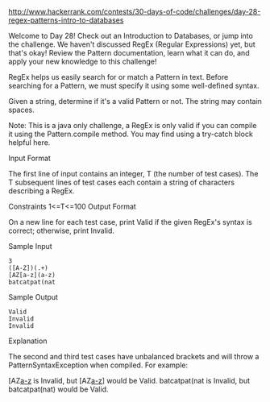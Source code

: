 http://www.hackerrank.com/contests/30-days-of-code/challenges/day-28-regex-patterns-intro-to-databases

Welcome to Day 28! Check out an Introduction to Databases, or jump into the challenge. We haven't discussed RegEx (Regular Expressions) yet, but that's okay! Review the Pattern documentation, learn what it can do, and apply your new knowledge to this challenge!

RegEx helps us easily search for or match a Pattern in text. Before searching for a Pattern, we must specify it using some well-defined syntax.

Given a string, determine if it's a valid Pattern or not. The string may contain spaces.

Note: This is a java only challenge, a RegEx is only valid if you can compile it using the Pattern.compile method. You may find using a try-catch block helpful here.

Input Format

The first line of input contains an integer, T (the number of test cases). 
The T subsequent lines of test cases each contain a string of characters describing a RegEx.

Constraints 
1<=T<=100
Output Format

On a new line for each test case, print Valid if the given RegEx's syntax is correct; otherwise, print Invalid.

Sample Input
```
3
([A-Z])(.+)
[AZ[a-z](a-z)
batcatpat(nat
```
Sample Output
```
Valid
Invalid
Invalid
```
Explanation

The second and third test cases have unbalanced brackets and will throw a PatternSyntaxException when compiled. For example:

[AZ[a-z](a-z) is Invalid, but [AZ[a-z](a-z)] would be Valid. 
batcatpat(nat is Invalid, but batcatpat(nat) would be Valid.